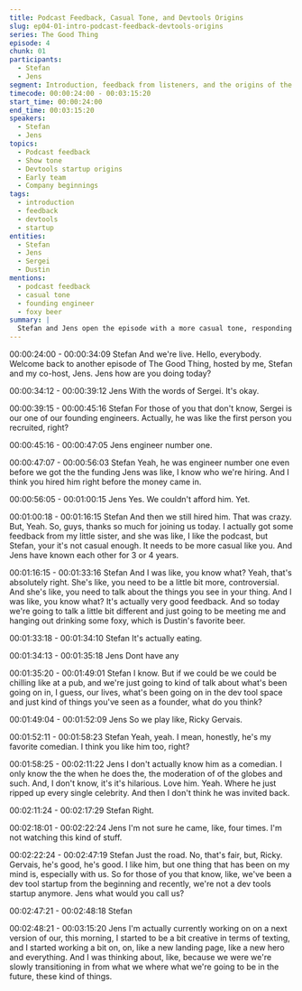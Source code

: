 ```yaml
---
title: Podcast Feedback, Casual Tone, and Devtools Origins
slug: ep04-01-intro-podcast-feedback-devtools-origins
series: The Good Thing
episode: 4
chunk: 01
participants:
  - Stefan
  - Jens
segment: Introduction, feedback from listeners, and the origins of the devtools startup
timecode: 00:00:24:00 - 00:03:15:20
start_time: 00:00:24:00
end_time: 00:03:15:20
speakers:
  - Stefan
  - Jens
topics:
  - Podcast feedback
  - Show tone
  - Devtools startup origins
  - Early team
  - Company beginnings
tags:
  - introduction
  - feedback
  - devtools
  - startup
entities:
  - Stefan
  - Jens
  - Sergei
  - Dustin
mentions:
  - podcast feedback
  - casual tone
  - founding engineer
  - foxy beer
summary: |
  Stefan and Jens open the episode with a more casual tone, responding to feedback from Stefan's sister. They discuss the origins of their devtools startup, the recruitment of their first engineer Sergei, and set the stage for a relaxed, conversational episode.
---
```


00:00:24:00 - 00:00:34:09
Stefan
And we're live. Hello, everybody. Welcome back to another episode of The Good Thing, hosted
by me, Stefan and my co-host, Jens. Jens how are you doing today?

00:00:34:12 - 00:00:39:12
Jens
With the words of Sergei. It's okay.

00:00:39:15 - 00:00:45:16
Stefan
For those of you that don't know, Sergei is our one of our founding engineers. Actually, he was
like the first person you recruited, right?

00:00:45:16 - 00:00:47:05
Jens
engineer number one.

00:00:47:07 - 00:00:56:03
Stefan
Yeah, he was engineer number one even before we got the the funding Jens was like, I know
who we're hiring. And I think you hired him right before the money came in.

00:00:56:05 - 00:01:00:15
Jens
Yes. We couldn't afford him. Yet.

00:01:00:18 - 00:01:16:15
Stefan
And then we still hired him. That was crazy. But, Yeah. So, guys, thanks so much for joining us
today. I actually got some feedback from my little sister, and she was like, I like the podcast, but
Stefan, your it's not casual enough. It needs to be more casual like you. And Jens have known
each other for 3 or 4 years.

00:01:16:15 - 00:01:33:16
Stefan
And I was like, you know what? Yeah, that's absolutely right. She's like, you need to be a little bit
more, controversial. And she's like, you need to talk about the things you see in your thing. And I
was like, you know what? It's actually very good feedback. And so today we're going to talk a
little bit different and just going to be meeting me and hanging out drinking some foxy, which is
Dustin's favorite beer.

00:01:33:18 - 00:01:34:10
Stefan
It's actually eating.

00:01:34:13 - 00:01:35:18
Jens
Dont have any

00:01:35:20 - 00:01:49:01
Stefan
I know. But if we could be we could be chilling like at a pub, and we're just going to kind of talk
about what's been going on in, I guess, our lives, what's been going on in the dev tool space
and just kind of things you've seen as a founder, what do you think?

00:01:49:04 - 00:01:52:09
Jens
So we play like, Ricky Gervais.

00:01:52:11 - 00:01:58:23
Stefan
Yeah, yeah. I mean, honestly, he's my favorite comedian. I think you like him too, right?

00:01:58:25 - 00:02:11:22
Jens
I don't actually know him as a comedian. I only know the the when he does the, the moderation
of of the globes and such. And, I don't know, it's it's hilarious. Love him.
Yeah. Where he just ripped up every single celebrity. And then I don't think he was invited back.

00:02:11:24 - 00:02:17:29
Stefan
Right.

00:02:18:01 - 00:02:22:24
Jens
I'm not sure he came, like, four times. I'm not watching this kind of stuff.

00:02:22:24 - 00:02:47:19
Stefan
Just the road. No, that's fair, but, Ricky. Gervais, he's good, he's good. I like him, but one thing
that has been on my mind is, especially with us. So for those of you that know, like, we've been
a dev tool startup from the beginning and recently, we're not a dev tools startup anymore. Jens
what would you call us?

00:02:47:21 - 00:02:48:18
Stefan

00:02:48:21 - 00:03:15:20
Jens
I'm actually currently working on on a next version of our, this morning, I started to be a bit
creative in terms of texting, and I started working a bit on, on, like a new landing page, like a
new hero and everything. And I was thinking about, like, because we were we're slowly
transitioning in from what we where what we're going to be in the future, these kind of things.